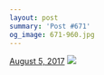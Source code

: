 ```yaml
---
layout: post
summary: 'Post #671'
og_image: 671-960.jpg
---
```


<p>
  <time>
    <a href="/671">August 5, 2017</a>
  </time>
  <a href="/671">
    <img src="{{ site.assets_url }}/671-480.jpg" srcset="{{ site.assets_url }}/671-240.jpg 240w, {{ site.assets_url }}/671-480.jpg 480w, {{ site.assets_url }}/671-720.jpg 720w, {{ site.assets_url }}/671-960.jpg 960w" sizes="(min-width: 700px) 50vw, calc(100vw - 2rem)" />
  </a>
</p>
